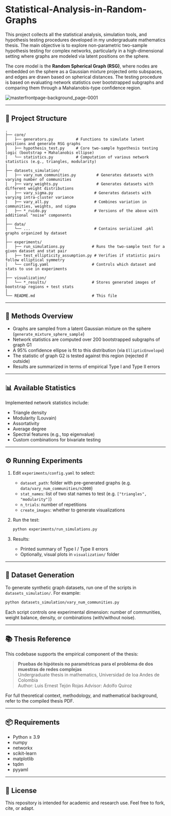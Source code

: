 # Statistical-Analysis-in-Random-Graphs

This project collects all the statistical analysis, simulation tools, and hypothesis testing procedures developed in my undergraduate mathematics thesis. The main objective is to explore non-parametric two-sample hypothesis testing for complex networks, particularly in a high-dimensional setting where graphs are modeled via latent positions on the sphere.

The core model is the **Random Spherical Graph (RSG)**, where nodes are embedded on the sphere as a Gaussian mixture projected onto subspaces, and edges are drawn based on spherical distances. The testing procedure is based on evaluating network statistics over bootstrapped subgraphs and comparing them through a Mahalanobis-type confidence region.

![masterfrontpage-background_page-0001](https://github.com/user-attachments/assets/4c4d906a-a61d-444d-91c1-b6a6a8768991)

---

## 📁 Project Structure

```
.
├── core/
│   ├── generators.py          # Functions to simulate latent positions and generate RSG graphs
│   ├── hypothesis_test.py     # Core two-sample hypothesis testing logic (bootstrap + Mahalanobis ellipse)
│   └── statistics.py          # Computation of various network statistics (e.g., triangles, modularity)
│
├── datasets_simulation/
│   ├── vary_num_communities.py         # Generates datasets with varying number of communities
│   ├── vary_weights.py                 # Generates datasets with different weight distributions
│   ├── vary_sigma.py                  # Generates datasets with varying intra-cluster variance
│   ├── vary_all.py                    # Combines variation in communities, weights, and sigma
│   ├── *_ruido.py                     # Versions of the above with additional "noise" components
│
├── data/
│   └── ...                            # Contains serialized .pkl graphs organized by dataset
│
├── experiments/
│   ├── run_simulations.py            # Runs the two-sample test for a given dataset and stat pair
│   ├── test_ellipticity_assumption.py # Verifies if statistic pairs follow elliptical symmetry
│   └── config.yaml                   # Controls which dataset and stats to use in experiments
│
├── visualization/
│   └── *_results/                    # Stores generated images of bootstrap regions + test stats
│
└── README.md                         # This file
```

---

## 🔬 Methods Overview

- Graphs are sampled from a latent Gaussian mixture on the sphere (`generate_mixture_sphere_sample`)
- Network statistics are computed over 200 bootstrapped subgraphs of graph G1
- A 95% confidence ellipse is fit to this distribution (via `EllipticEnvelope`)
- The statistic of graph G2 is tested against this region (rejected if outside)
- Results are summarized in terms of empirical Type I and Type II errors

---

## 📊 Available Statistics

Implemented network statistics include:

- Triangle density
- Modularity (Louvain)
- Assortativity
- Average degree
- Spectral features (e.g., top eigenvalue)
- Custom combinations for bivariate testing

---

## ⚙️ Running Experiments

1. Edit `experiments/config.yaml` to select:
   - `dataset_path`: folder with pre-generated graphs (e.g. `data/vary_num_communities/n2000`)
   - `stat_names`: list of two stat names to test (e.g. `["triangles", "modularity"]`)
   - `n_trials`: number of repetitions
   - `create_images`: whether to generate visualizations

2. Run the test:
   ```bash
   python experiments/run_simulations.py
   ```

3. Results:
   - Printed summary of Type I / Type II errors
   - Optionally, visual plots in `visualization/` folder

---

## 🧪 Dataset Generation

To generate synthetic graph datasets, run one of the scripts in `datasets_simulation/`. For example:

```bash
python datasets_simulation/vary_num_communities.py
```

Each script controls one experimental dimension: number of communities, weight balance, density, or combinations (with/without noise).

---

## 📚 Thesis Reference

This codebase supports the empirical component of the thesis:

> **Pruebas de hipótesis no paramétricas para el problema de dos muestras de redes complejas**  
> Undergraduate thesis in mathematics, Universidad de loa Andes de Colombia  
> Author: Luis Ernest Tejón Rojas
> Advisor: Adolfo Quiroz

For full theoretical context, methodology, and mathematical background, refer to the compiled thesis PDF.

---

## 📦 Requirements

- Python ≥ 3.9
- numpy
- networkx
- scikit-learn
- matplotlib
- tqdm
- pyyaml



---

## 📄 License

This repository is intended for academic and research use. Feel free to fork, cite, or adapt.
